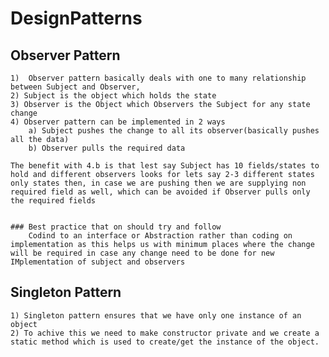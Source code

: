 # DesignPatterns

## Observer Pattern
	1)  Observer pattern basically deals with one to many relationship between Subject and Observer,
	2) Subject is the object which holds the state
	3) Observer is the Object which Observers the Subject for any state change
	4) Observer pattern can be implemented in 2 ways
		a) Subject pushes the change to all its observer(basically pushes all the data)
		b) Observer pulls the required data

	The benefit with 4.b is that lest say Subject has 10 fields/states to hold and different observers looks for lets say 2-3 different states only states then, in case we are pushing then we are supplying non required field as well, which can be avoided if Observer pulls only the required fields


	### Best practice that on should try and follow
		Codind to an interface or Abstraction rather than coding on implementation as this helps us with minimum places where the change will be required in case any change need to be done for new IMplementation of subject and observers

## Singleton Pattern
	1) Singleton pattern ensures that we have only one instance of an object
	2) To achive this we need to make constructor private and we create a static method which is used to create/get the instance of the object.
